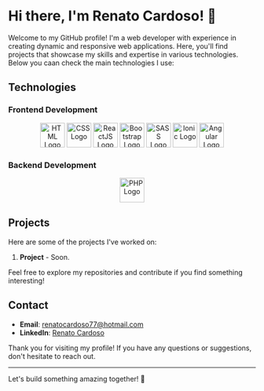 # Hi there, I'm Renato Cardoso! 👋

Welcome to my GitHub profile! I'm a web developer with experience in creating dynamic and responsive web applications. Here, you'll find projects that showcase my skills and expertise in various technologies. Below you caan check the main technologies I use:

## Technologies

### Frontend Development

<p align="center">
  <img src="https://upload.wikimedia.org/wikipedia/commons/6/61/HTML5_logo_and_wordmark.svg" alt="HTML Logo" width="50" height="50"/>
  <img src="https://upload.wikimedia.org/wikipedia/commons/d/d5/CSS3_logo_and_wordmark.svg" alt="CSS Logo" width="50" height="50"/>
  <img src="https://upload.wikimedia.org/wikipedia/commons/a/a7/React-icon.svg" alt="ReactJS Logo" width="50" height="50"/>
  <img src="https://upload.wikimedia.org/wikipedia/commons/b/b2/Bootstrap_logo.svg" alt="Bootstrap Logo" width="50" height="50"/>
  <img src="https://upload.wikimedia.org/wikipedia/commons/9/96/Sass_Logo_Color.svg" alt="SASS Logo" width="50" height="50"/>
  <img src="https://upload.wikimedia.org/wikipedia/commons/d/d1/Ionic_Logo.svg" alt="Ionic Logo" width="50" height="50"/>
  <img src="https://upload.wikimedia.org/wikipedia/commons/c/cf/Angular_full_color_logo.svg" alt="Angular Logo" width="50" height="50"/>
</p>

### Backend Development

<p align="center">
  <img src="https://upload.wikimedia.org/wikipedia/commons/2/27/PHP-logo.svg" alt="PHP Logo" width="50" height="50"/>
</p>

## Projects

Here are some of the projects I've worked on:

1. **Project** - Soon.


Feel free to explore my repositories and contribute if you find something interesting!

## Contact

- **Email**: renatocardoso77@hotmail.com
- **LinkedIn**: [Renato Cardoso](https://www.linkedin.com/in/rcardoso243)

Thank you for visiting my profile! If you have any questions or suggestions, don't hesitate to reach out.

---

Let's build something amazing together! 🚀
